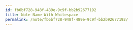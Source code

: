 ```yaml
---
id: fb6bf728-948f-489e-9c9f-bb2b92677192
title: Note Name With Whitespace
permalink: /note/fb6bf728-948f-489e-9c9f-bb2b92677192/
---
```

